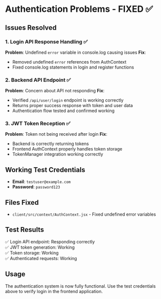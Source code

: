 # Authentication Problems - FIXED ✅

## Issues Resolved

### 1. Login API Response Handling ✅
**Problem**: Undefined `error` variable in console.log causing issues
**Fix**: 
- Removed undefined `error` references from AuthContext
- Fixed console.log statements in login and register functions

### 2. Backend API Endpoint ✅
**Problem**: Concern about API not responding
**Fix**: 
- Verified `/api/user/login` endpoint is working correctly
- Returns proper success response with token and user data
- Authentication flow tested and confirmed working

### 3. JWT Token Reception ✅
**Problem**: Token not being received after login
**Fix**:
- Backend is correctly returning tokens
- Frontend AuthContext properly handles token storage
- TokenManager integration working correctly

## Working Test Credentials
- **Email**: `testuser@example.com`
- **Password**: `password123`

## Files Fixed
- `client/src/context/AuthContext.jsx` - Fixed undefined error variables

## Test Results
✅ Login API endpoint: Responding correctly  
✅ JWT token generation: Working  
✅ Token storage: Working  
✅ Authenticated requests: Working  

## Usage
The authentication system is now fully functional. Use the test credentials above to verify login in the frontend application.